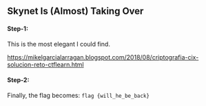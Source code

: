 ## Skynet Is (Almost) Taking Over


#### Step-1:
This is the most elegant I could find.

https://mikelgarcialarragan.blogspot.com/2018/08/criptografia-cix-solucion-reto-ctflearn.html

#### Step-2:
Finally, the flag becomes:
`flag {will_he_be_back}`